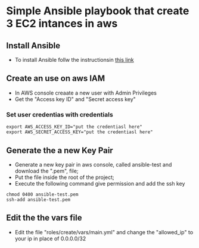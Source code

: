 # Simple Ansible playbook that create 3 EC2 intances in aws

## Install Ansible
   - To install Ansible follw the instructionsin [this link](https://docs.ansible.com/ansible/latest/installation_guide/intro_installation.html)

## Create an use on aws IAM
   - In AWS console creaate a new user with Admin Privileges
   - Get the "Access key ID" and "Secret access key"
     
### Set user credentias with credentials
   ```shell
   export AWS_ACCESS_KEY_ID="put the credentiasl here"
   export AWS_SECRET_ACCESS_KEY="put the credentiasl here"

   ```

## Generate the a new Key Pair
   - Generate a new key pair in aws console, called ansible-test and download the ".pem", file;
   - Put the file inside the root of the project;
   - Execute the following command give permission and add the ssh key

   ```shell
   chmod 0400 ansible-test.pem
   ssh-add ansible-test.pem
   ```

## Edit the the vars file
   - Edit the file "roles/create/vars/main.yml" and change the "allowed_ip" to your ip in place of 0.0.0.0/32